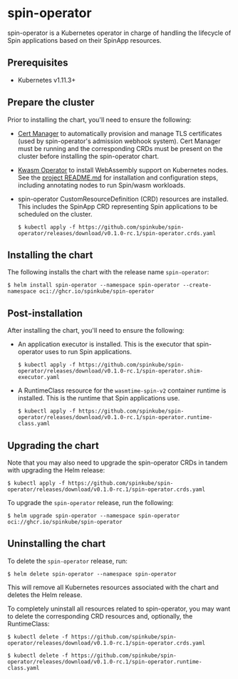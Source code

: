 # spin-operator

spin-operator is a Kubernetes operator in charge of handling the lifecycle of Spin applications based on their SpinApp resources.

## Prerequisites

- Kubernetes v1.11.3+

## Prepare the cluster

Prior to installing the chart, you'll need to ensure the following:

- [Cert Manager](https://github.com/cert-manager/cert-manager) to automatically provision and manage TLS certificates (used by spin-operator's admission webhook system). Cert Manager must be running and the corresponding CRDs must be present on the cluster before installing the spin-operator chart.

- [Kwasm Operator](https://github.com/kwasm/kwasm-operator) to install WebAssembly support on Kubernetes nodes. See the [project README.md](https://github.com/KWasm/kwasm-operator/blob/main/README.md) for installation and configuration steps, including annotating nodes to run Spin/wasm workloads.

- spin-operator CustomResourceDefinition (CRD) resources are installed. This includes the SpinApp CRD representing Spin applications to be scheduled on the cluster.

  <!-- TODO: templatize with release version corresponding to chart's appVersion -->

  ```console
  $ kubectl apply -f https://github.com/spinkube/spin-operator/releases/download/v0.1.0-rc.1/spin-operator.crds.yaml
  ```

## Installing the chart

The following installs the chart with the release name `spin-operator`:

<!-- TODO: templatize with release version corresponding to chart's appVersion -->

```console
$ helm install spin-operator --namespace spin-operator --create-namespace oci://ghcr.io/spinkube/spin-operator
```

## Post-installation

After installing the chart, you'll need to ensure the following:

- An application executor is installed. This is the executor that spin-operator uses to run Spin applications.

  <!-- TODO: templatize with release version corresponding to chart's appVersion -->

  ```console
  $ kubectl apply -f https://github.com/spinkube/spin-operator/releases/download/v0.1.0-rc.1/spin-operator.shim-executor.yaml
  ```

- A RuntimeClass resource for the `wasmtime-spin-v2` container runtime is installed. This is the runtime that Spin applications use.

  <!-- TODO: templatize with release version corresponding to chart's appVersion -->

  ```console
  $ kubectl apply -f https://github.com/spinkube/spin-operator/releases/download/v0.1.0-rc.1/spin-operator.runtime-class.yaml
  ```

## Upgrading the chart

Note that you may also need to upgrade the spin-operator CRDs in tandem with upgrading the Helm release:

<!-- TODO: templatize with release version corresponding to chart's appVersion -->

```console
$ kubectl apply -f https://github.com/spinkube/spin-operator/releases/download/v0.1.0-rc.1/spin-operator.crds.yaml
```

To upgrade the `spin-operator` release, run the following:

```console
$ helm upgrade spin-operator --namespace spin-operator oci://ghcr.io/spinkube/spin-operator
```

## Uninstalling the chart

To delete the `spin-operator` release, run:

```console
$ helm delete spin-operator --namespace spin-operator
```

This will remove all Kubernetes resources associated with the chart and deletes the Helm release.

To completely uninstall all resources related to spin-operator, you may want to delete the corresponding CRD resources and, optionally, the RuntimeClass:

<!-- TODO: templatize with release version corresponding to chart's appVersion -->

```console
$ kubectl delete -f https://github.com/spinkube/spin-operator/releases/download/v0.1.0-rc.1/spin-operator.crds.yaml

$ kubectl delete -f https://github.com/spinkube/spin-operator/releases/download/v0.1.0-rc.1/spin-operator.runtime-class.yaml
```

<!-- TODO: list out configuration options? -->
